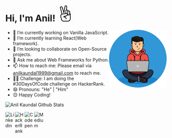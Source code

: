 # Hi, I'm Anil! ![](https://raw.githubusercontent.com/anilkaundal/anilkaundal/master/assets/hand-peace.gif)
<img align='right' src="https://raw.githubusercontent.com/anilkaundal/anilkaundal/master/assets/profile.png" width="180">

- 🔭 I’m currently working on Vanilla JavaScript.
- 🌱 I’m currently learning React(Web framework).
- 👯 I’m looking to collaborate on Open-Source projects.
- 💬 Ask me about Web Frameworks for Python.
- 📫 How to reach me: Please email via anilkaundal1999@gmail.com to reach me. 
- 👨‍💻 Challenge: I am doing the #30DaysOfCode challenge on HackerRank.
- 😄 Pronouns: "He" | "Him"
- 😊 Happy Coding! 

![Anil Kaundal Github Stats](https://github-readme-stats.vercel.app/api?username=anilkaundal&show_icons=true&title_color=e8505b&icon_color=e8505b&text_color=e8505b&bg_color=333)

<a href="https://www.linkedin.com/in/anil-kaundal-736805150/">
  <img align="left" alt="Linkedin" width="30px" src="https://cdn.jsdelivr.net/npm/simple-icons@v3/icons/linkedin.svg" />
</a>
<a href="https://www.hackerrank.com/injuriousanswer">
  <img align="left" alt=" HackerRank" width="30px" src="https://cdn.jsdelivr.net/npm/simple-icons@v3/icons/hackerrank.svg" />
</a>
<a href="https://codepen.io/anilkaundal">
  <img align="left" alt="Codepen" width="30px" src="https://cdn.jsdelivr.net/npm/simple-icons@v3/icons/codepen.svg" />
</a>
<a href="https://medium.com/@injuriousanswer">
  <img align="left" alt="Medium" width="30px" src="https://cdn.jsdelivr.net/npm/simple-icons@v3/icons/medium.svg" />
</a>
